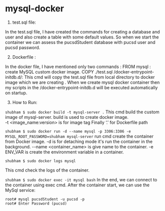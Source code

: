 # mysql-docker
1) test.sql file:

In the test.sql file, I have created the commands for creating a database and user and also create a table with some default values.
So when we start the container we can assess the pucsdStudent database with pucsd user and pucsd password.

2) Dockerfile :

In the docker file, I have mentioned only two commands :
FROM mysql : create MySQL custom docker image.
COPY ./test.sql /docker-entrypoint-initdb.d/: This cmd will copy the test.sql file from local directory to docker image which we are creating .
When we create mysql docker container then my scripts in the /docker-entrypoint-initdb.d will be executed automatically on startup.

3) How to Run:

` shubham $ sudo docker build -t mysql-server . `
This cmd build the custom image of mysql-server.
build is used to create docker image.  
-t <image_name:version>  is for image tag
Finally  ‘.’ for Dockerfile path

` shubham $ sudo docker run -d --name mysql -p 3306:3306 -e MYSQL_ROOT_PASSWORD=shubham mysql-server `
run cmd create the container from Docker image.
-d is for detaching mode it's run the container in the background.
--name <container_name> is give name to the container.
-e ENV_VAR is create the environment variable in a container.

` shubham $ sudo docker logs mysql `

This cmd check the logs of the container.

` shubham $ sudo docker exec -it mysql bash `
In the end, we can connect to the container using exec cmd.
After the container start, we can use the MySql service:
```
root# mysql pucsdStudent -u pucsd -p
root# Enter Password (pucsd)
```

